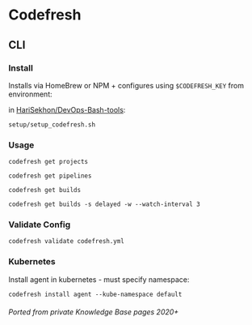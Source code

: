 # Codefresh

## CLI

### Install

Installs via HomeBrew or NPM + configures using `$CODEFRESH_KEY` from environment:

in [HariSekhon/DevOps-Bash-tools](devops-bash-tools.md):

```shell
setup/setup_codefresh.sh
```

### Usage

```shell
codefresh get projects
```

```shell
codefresh get pipelines
```

```shell
codefresh get builds
```

```shell
codefresh get builds -s delayed -w --watch-interval 3
```

### Validate Config

```shell
codefresh validate codefresh.yml
```

### Kubernetes

Install agent in kubernetes - must specify namespace:

```shell
codefresh install agent --kube-namespace default
```

###### Ported from private Knowledge Base pages 2020+
